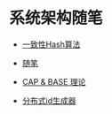 # 系统架构随笔

* [一致性Hash算法](./hash.md)
* [随笔](./note.md)

* [CAP & BASE 理论](./cap-base.md)
* [分布式id生成器](./idgenerater.md)